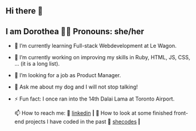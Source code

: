 ## Hi there 👋
## I am Dorothea 👩🏻 Pronouns: she/her

- 🌱 I’m currently learning Full-stack Webdevelopment at Le Wagon.
- 🔭 I’m currently working on improving my skills in Ruby, HTML, JS, CSS, ... (it is a long list).
- 🤔 I’m looking for a job as  Product Manager.
- 💬 Ask me about my dog and I will not stop talking!
- ⚡ Fun fact: I once ran into the 14th Dalai Lama at Toronto Airport.

   📫 How to reach me:
    👔 [linkedin][linkedin] **|**
   🔎 How to look at some finished front-end projects I have coded in the past
     🎨 [shecodes][shecodes] **|**

  [linkedin]: https://linkedin.com/in/dorothea-toeller/
  [shecodes]: https://www.shecodes.io/graduates/99627-dorothea-toeller
